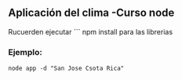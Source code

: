 ## Aplicación del clima -Curso node

Rucuerden ejecutar ``` npm install para las librerias



### Ejemplo:
```
node app -d "San Jose Csota Rica"
```